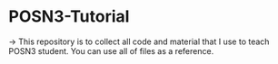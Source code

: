 # POSN3-Tutorial
-> This repository is to collect all code and material that I use to teach POSN3 student. You can use all of files as a reference.
